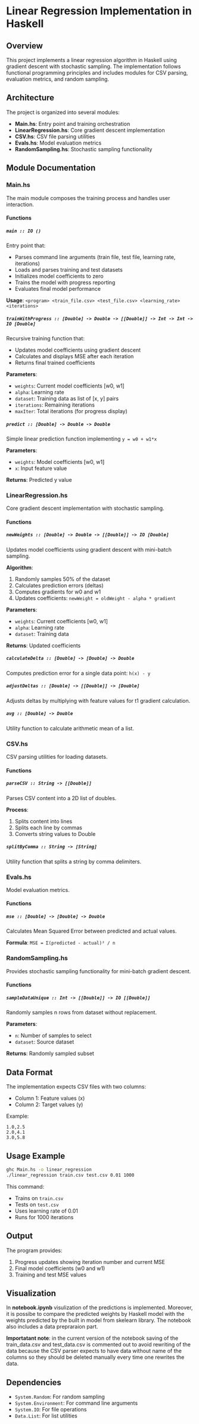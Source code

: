 # Linear Regression Implementation in Haskell

## Overview

This project implements a linear regression algorithm in Haskell using gradient descent with stochastic sampling. The implementation follows functional programming principles and includes modules for CSV parsing, evaluation metrics, and random sampling.

## Architecture

The project is organized into several modules:

- **Main.hs**: Entry point and training orchestration
- **LinearRegression.hs**: Core gradient descent implementation
- **CSV.hs**: CSV file parsing utilities
- **Evals.hs**: Model evaluation metrics
- **RandomSampling.hs**: Stochastic sampling functionality

## Module Documentation

### Main.hs

The main module composes the training process and handles user interaction.

#### Functions

##### `main :: IO ()`
Entry point that:
- Parses command line arguments (train file, test file, learning rate, iterations)
- Loads and parses training and test datasets
- Initializes model coefficients to zero
- Trains the model with progress reporting
- Evaluates final model performance

**Usage**: `<program> <train_file.csv> <test_file.csv> <learning_rate> <iterations>`

##### `trainWithProgress :: [Double] -> Double -> [[Double]] -> Int -> Int -> IO [Double]`
Recursive training function that:
- Updates model coefficients using gradient descent
- Calculates and displays MSE after each iteration
- Returns final trained coefficients

**Parameters**:
- `weights`: Current model coefficients [w0, w1]
- `alpha`: Learning rate
- `dataset`: Training data as list of [x, y] pairs
- `iterations`: Remaining iterations
- `maxIter`: Total iterations (for progress display)

##### `predict :: [Double] -> Double -> Double`
Simple linear prediction function implementing `y = w0 + w1*x`

**Parameters**:
- `weights`: Model coefficients [w0, w1]
- `x`: Input feature value

**Returns**: Predicted y value

### LinearRegression.hs

Core gradient descent implementation with stochastic sampling.

#### Functions

##### `newWeights :: [Double] -> Double -> [[Double]] -> IO [Double]`
Updates model coefficients using gradient descent with mini-batch sampling.

**Algorithm**:
1. Randomly samples 50% of the dataset
2. Calculates prediction errors (deltas)
3. Computes gradients for w0 and w1
4. Updates coefficients: `newWeight = oldWeight - alpha * gradient`

**Parameters**:
- `weights`: Current coefficients [w0, w1]
- `alpha`: Learning rate
- `dataset`: Training data

**Returns**: Updated coefficients

##### `calculateDelta :: [Double] -> [Double] -> Double`
Computes prediction error for a single data point: `h(x) - y`

##### `adjustDeltas :: [Double] -> [[Double]] -> [Double]`
Adjusts deltas by multiplying with feature values for t1 gradient calculation.

##### `avg :: [Double] -> Double`
Utility function to calculate arithmetic mean of a list.

### CSV.hs

CSV parsing utilities for loading datasets.

#### Functions

##### `parseCSV :: String -> [[Double]]`
Parses CSV content into a 2D list of doubles.

**Process**:
1. Splits content into lines
2. Splits each line by commas
3. Converts string values to Double

##### `splitByComma :: String -> [String]`
Utility function that splits a string by comma delimiters.

### Evals.hs

Model evaluation metrics.

#### Functions

##### `mse :: [Double] -> [Double] -> Double`
Calculates Mean Squared Error between predicted and actual values.

**Formula**: `MSE = Σ(predicted - actual)² / n`

### RandomSampling.hs

Provides stochastic sampling functionality for mini-batch gradient descent.

#### Functions

##### `sampleDataUnique :: Int -> [[Double]] -> IO [[Double]]`
Randomly samples n rows from dataset without replacement.

**Parameters**:
- `n`: Number of samples to select
- `dataset`: Source dataset

**Returns**: Randomly sampled subset



## Data Format

The implementation expects CSV files with two columns:
- Column 1: Feature values (x)
- Column 2: Target values (y)

Example:
```csv
1.0,2.5
2.0,4.1
3.0,5.8
```

## Usage Example

```bash
ghc Main.hs -o linear_regression
./linear_regression train.csv test.csv 0.01 1000
```

This command:
- Trains on `train.csv`
- Tests on `test.csv`
- Uses learning rate of 0.01
- Runs for 1000 iterations

## Output

The program provides:
1. Progress updates showing iteration number and current MSE
2. Final model coefficients (w0 and w1)
3. Training and test MSE values

## Visualization

In **notebook.ipynb** visulization of the predictions is implemented. Moreover, it is possibe to compare the predicted weights by Haskell model with the weights predicted by the built in model from skelearn library.
The notebook also includes a data prepraraion part. 

**Importatant note**: in the current version of the notebook saving of the train_data.csv and test_data.csv is commented out to avoid rewriting of the data because the CSV parser expects to have data without name of the columns so they should be deleted manually every time one rewrites the data. 

## Dependencies

- `System.Random`: For random sampling
- `System.Environment`: For command line arguments
- `System.IO`: For file operations
- `Data.List`: For list utilities

